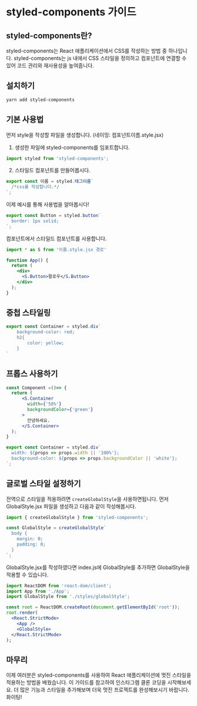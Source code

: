 # styled-components 가이드
## styled-components란?

styled-components는 React 애플리케이션에서 CSS를 작성하는 방법 중 하나입니다. styled-components는 js 내에서 CSS 스타일을 정의하고 컴포넌트에 연결할 수 있어 코드 관리와 재사용성을 높여줍니다.

## 설치하기
```bash
yarn add styled-components
```


## 기본 사용법
먼저 style을 작성할 파일을 생성합니다. (네이밍: 컴포넌트이름.style.jsx)
1. 생성한 파일에 styled-components를 임포트합니다.

```jsx
import styled from 'styled-components';
```

2. 스타일드 컴포넌트를 만들어봅시다.
```ts
export const 이름 = styled.태그이름`
  /*css를 작성합니다.*/
`;
```
이제 예시를 통해 사용법을 알아봅시다!
```ts
export const Button = styled.button`
  border: 1px solid;
`;
```


컴포넌트에서 스타일드 컴포넌트를 사용합니다.

```jsx
import * as S from '이름.style.jsx 경로'

function App() {
  return (
    <div>
      <S.Button>팔로우</S.Button>
    </div>
  );
}
```

## 중첩 스타일링
```ts
export const Container = styled.div`
    background-color: red;
    h2{
        color: yellow;
    }
`
```

## 프롭스 사용하기
```jsx
const Component =()=> {
  return (
      <S.Container
        width={'50%'}
        backgroundColor={'green'}
      >
        안녕하세요.
      </S.Container>
  );
}
```

```ts
export const Container = styled.div`
  width: ${props => props.width || '100%'};
  background-color: ${props => props.backgroundColor || 'white'};
`;
```

## 글로벌 스타일 설정하기
전역으로 스타일을 적용하려면 `createGlobalStyle`을 사용하면됩니다.
먼저 GlobalStyle.jsx 파일을 생성하고 다음과 같이 작성해봅시다.
```jsx
import { createGlobalStyle } from 'styled-components';

const GlobalStyle = createGlobalStyle`
  body {
    margin: 0;
    padding: 0;
  }
`;
```
GlobalStyle.jsx를 작성하였다면 index.js에 GlobalStyle를 추가하면 GlobalStyle을 적용할 수 있습니다.
```jsx
import ReactDOM from 'react-dom/client';
import App from './App';
import GlobalStyle from './styles/globalStyle';

const root = ReactDOM.createRoot(document.getElementById('root'));
root.render(
  <React.StrictMode>
    <App />
    <GlobalStyle>
  </React.StrictMode>
);
```


## 마무리
이제 여러분은 styled-components를 사용하여 React 애플리케이션에 멋진 스타일을 적용하는 방법을 배웠습니다. 이 가이드를 참고하여 인스타그램 클론 코딩을 시작해보세요. 더 많은 기능과 스타일을 추가해보며 더욱 멋진 프로젝트를 완성해보시기 바랍니다. 화이팅!
